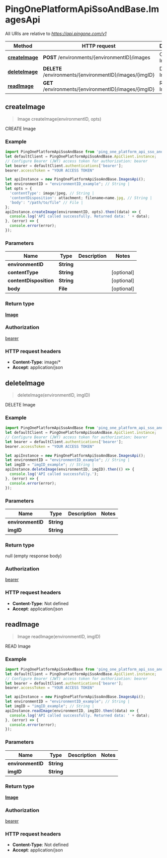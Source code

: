 # PingOnePlatformApiSsoAndBase.ImagesApi

All URIs are relative to *https://api.pingone.com/v1*

Method | HTTP request | Description
------------- | ------------- | -------------
[**createImage**](ImagesApi.md#createImage) | **POST** /environments/{environmentID}/images | CREATE Image
[**deleteImage**](ImagesApi.md#deleteImage) | **DELETE** /environments/{environmentID}/images/{imgID} | DELETE Image
[**readImage**](ImagesApi.md#readImage) | **GET** /environments/{environmentID}/images/{imgID} | READ Image



## createImage

> Image createImage(environmentID, opts)

CREATE Image

### Example

```javascript
import PingOnePlatformApiSsoAndBase from 'ping_one_platform_api_sso_and_base';
let defaultClient = PingOnePlatformApiSsoAndBase.ApiClient.instance;
// Configure Bearer (JWT) access token for authorization: bearer
let bearer = defaultClient.authentications['bearer'];
bearer.accessToken = "YOUR ACCESS TOKEN"

let apiInstance = new PingOnePlatformApiSsoAndBase.ImagesApi();
let environmentID = "environmentID_example"; // String | 
let opts = {
  'contentType': image/jpeg, // String | 
  'contentDisposition': attachment; filename=name.jpg, // String | 
  'body': "/path/to/file" // File | 
};
apiInstance.createImage(environmentID, opts).then((data) => {
  console.log('API called successfully. Returned data: ' + data);
}, (error) => {
  console.error(error);
});

```

### Parameters


Name | Type | Description  | Notes
------------- | ------------- | ------------- | -------------
 **environmentID** | **String**|  | 
 **contentType** | **String**|  | [optional] 
 **contentDisposition** | **String**|  | [optional] 
 **body** | **File**|  | [optional] 

### Return type

[**Image**](Image.md)

### Authorization

[bearer](../README.md#bearer)

### HTTP request headers

- **Content-Type**: image/*
- **Accept**: application/json


## deleteImage

> deleteImage(environmentID, imgID)

DELETE Image

### Example

```javascript
import PingOnePlatformApiSsoAndBase from 'ping_one_platform_api_sso_and_base';
let defaultClient = PingOnePlatformApiSsoAndBase.ApiClient.instance;
// Configure Bearer (JWT) access token for authorization: bearer
let bearer = defaultClient.authentications['bearer'];
bearer.accessToken = "YOUR ACCESS TOKEN"

let apiInstance = new PingOnePlatformApiSsoAndBase.ImagesApi();
let environmentID = "environmentID_example"; // String | 
let imgID = "imgID_example"; // String | 
apiInstance.deleteImage(environmentID, imgID).then(() => {
  console.log('API called successfully.');
}, (error) => {
  console.error(error);
});

```

### Parameters


Name | Type | Description  | Notes
------------- | ------------- | ------------- | -------------
 **environmentID** | **String**|  | 
 **imgID** | **String**|  | 

### Return type

null (empty response body)

### Authorization

[bearer](../README.md#bearer)

### HTTP request headers

- **Content-Type**: Not defined
- **Accept**: application/json


## readImage

> Image readImage(environmentID, imgID)

READ Image

### Example

```javascript
import PingOnePlatformApiSsoAndBase from 'ping_one_platform_api_sso_and_base';
let defaultClient = PingOnePlatformApiSsoAndBase.ApiClient.instance;
// Configure Bearer (JWT) access token for authorization: bearer
let bearer = defaultClient.authentications['bearer'];
bearer.accessToken = "YOUR ACCESS TOKEN"

let apiInstance = new PingOnePlatformApiSsoAndBase.ImagesApi();
let environmentID = "environmentID_example"; // String | 
let imgID = "imgID_example"; // String | 
apiInstance.readImage(environmentID, imgID).then((data) => {
  console.log('API called successfully. Returned data: ' + data);
}, (error) => {
  console.error(error);
});

```

### Parameters


Name | Type | Description  | Notes
------------- | ------------- | ------------- | -------------
 **environmentID** | **String**|  | 
 **imgID** | **String**|  | 

### Return type

[**Image**](Image.md)

### Authorization

[bearer](../README.md#bearer)

### HTTP request headers

- **Content-Type**: Not defined
- **Accept**: application/json

